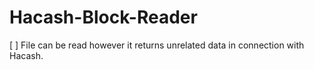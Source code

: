 # Hacash-Block-Reader

[  ] File can be read however it returns unrelated data in connection with Hacash.
